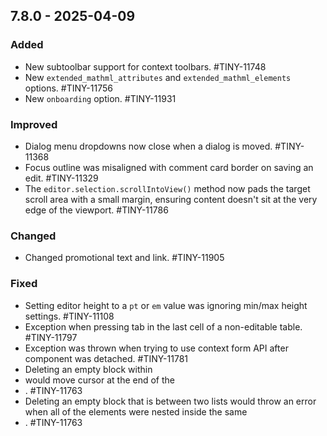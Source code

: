 ## 7.8.0 - 2025-04-09

### Added
- New subtoolbar support for context toolbars. #TINY-11748
- New `extended_mathml_attributes` and `extended_mathml_elements` options. #TINY-11756
- New `onboarding` option. #TINY-11931

### Improved
- Dialog menu dropdowns now close when a dialog is moved. #TINY-11368
- Focus outline was misaligned with comment card border on saving an edit. #TINY-11329
- The `editor.selection.scrollIntoView()` method now pads the target scroll area with a small margin, ensuring content doesn't sit at the very edge of the viewport. #TINY-11786

### Changed
- Changed promotional text and link. #TINY-11905

### Fixed
- Setting editor height to a `pt` or `em` value was ignoring min/max height settings. #TINY-11108
- Exception when pressing tab in the last cell of a non-editable table. #TINY-11797
- Exception was thrown when trying to use context form API after component was detached. #TINY-11781
- Deleting an empty block within <li> would move cursor at the end of the <li>. #TINY-11763
- Deleting an empty block that is between two lists would throw an error when all of the elements were nested inside the same <li>. #TINY-11763

